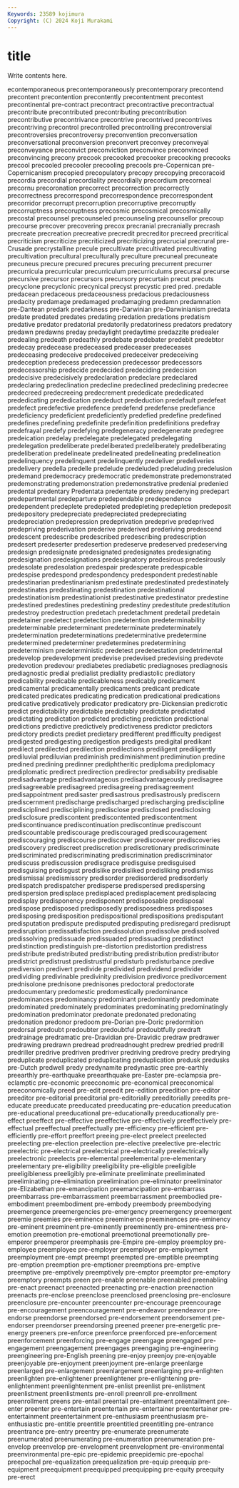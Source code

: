 ```yaml
---
Keywords: 23589 kojimura
Copyright: (C) 2024 Koji Murakami
---
```


# title

Write contents here.



econtemporaneous precontemporaneously
precontemporary precontend precontent precontention precontently precontentment precontest precontinental pre-contract precontract
precontractive precontractual precontribute precontributed precontributing precontribution precontributive precontrivance precontrive precontrived
precontrives precontriving precontrol precontrolled precontrolling precontroversial precontroversies precontroversy preconvention preconversation
preconversational preconversion preconvert preconvey preconveyal preconveyance preconvict preconviction preconvince preconvinced
preconvincing precony precook precooked precooker precooking precooks precool precooled precooler
precooling precools pre-Copernican pre-Copernicanism precopied precopulatory precopy precopying precoracoid precordia
precordial precordiality precordially precordium precorneal precornu precoronation precorrect precorrection precorrectly
precorrectness precorrespond precorrespondence precorrespondent precorridor precorrupt precorruption precorruptive precorruptly precorruptness
precoruptness precosmic precosmical precosmically precostal precounsel precounseled precounseling precounsellor precoup
precourse precover precovering precox precranial precranially precrash precreate precreation precreative
precredit precreditor precreed precritical precriticism precriticize precriticized precriticizing precrucial precrural
pre-Crusade precrystalline precule precultivate precultivated precultivating precultivation precultural preculturally preculture
precuneal precuneate precuneus precure precured precures precuring precurrent precurrer precurricula
precurricular precurriculum precurriculums precursal precurse precursive precursor precursors precursory precurtain
precut precuts precyclone precyclonic precynical precyst precystic pred pred. predable
predacean predaceous predaceousness predacious predaciousness predacity predamage predamaged predamaging predamn
predamnation pre-Dantean predark predarkness pre-Darwinian pre-Darwinianism predata predate predated predates
predating predation predations predatism predative predator predatorial predatorily predatoriness predators
predatory predawn predawns preday predaylight predaytime predazzite predealer predealing predeath
predeathly predebate predebater predebit predebtor predecay predecease predeceased predeceaser predeceases
predeceasing predeceive predeceived predeceiver predeceiving predeception predecess predecession predecessor predecessors
predecessorship predecide predecided predeciding predecision predecisive predecisively predeclaration predeclare predeclared
predeclaring predeclination predecline predeclined predeclining predecree predecreed predecreeing predecrement prededicate
prededicated prededicating prededication prededuct prededuction predefault predefeat predefect predefective predefence
predefend predefense predefiance predeficiency predeficient predeficiently predefied predefine predefined predefines
predefining predefinite predefinition predefinitions predefray predefrayal predefy predefying predegeneracy predegenerate
predegree predeication predelay predelegate predelegated predelegating predelegation predeliberate predeliberated predeliberately
predeliberating predeliberation predelineate predelineated predelineating predelineation predelinquency predelinquent predelinquently predeliver
predeliveries predelivery predella predelle predelude predeluded predeluding predelusion predemand predemocracy
predemocratic predemonstrate predemonstrated predemonstrating predemonstration predemonstrative predenial predenied predental predentary
Predentata predentate predeny predenying predepart predepartmental predeparture predependable predependence predependent
predeplete predepleted predepleting predepletion predeposit predepository predepreciate predepreciated predepreciating predepreciation
predepression predeprivation predeprive predeprived predepriving prederivation prederive prederived prederiving predescend
predescent predescribe predescribed predescribing predescription predesert predeserter predesertion predeserve predeserved
predeserving predesign predesignate predesignated predesignates predesignating predesignation predesignations predesignatory predesirous
predesirously predesolate predesolation predespair predesperate predespicable predespise predespond predespondency predespondent
predestinable predestinarian predestinarianism predestinate predestinated predestinately predestinates predestinating predestination predestinational
predestinationism predestinationist predestinative predestinator predestine predestined predestines predestining predestiny predestitute
predestitution predestroy predestruction predetach predetachment predetail predetain predetainer predetect predetection
predetention predeterminability predeterminable predeterminant predeterminate predeterminately predetermination predeterminations predeterminative predetermine
predetermined predeterminer predetermines predetermining predeterminism predeterministic predetest predetestation predetrimental predevelop
predevelopment predevise predevised predevising predevote predevotion predevour prediabetes prediabetic prediagnoses
prediagnosis prediagnostic predial predialist prediality prediastolic prediatory predicability predicable predicableness
predicably predicament predicamental predicamentally predicaments predicant predicate predicated predicates predicating
predication predicational predications predicative predicatively predicator predicatory pre-Dickensian predicrotic predict
predictability predictable predictably predictate predictated predictating predictation predicted predicting prediction
predictional predictions predictive predictively predictiveness predictor predictors predictory predicts prediet
predietary predifferent predifficulty predigest predigested predigesting predigestion predigests predigital predikant
predilect predilected predilection predilections prediligent prediligently prediluvial prediluvian prediminish prediminishment
prediminution predine predined predining predinner prediphtheritic prediploma prediplomacy prediplomatic predirect
predirection predirector predisability predisable predisadvantage predisadvantageous predisadvantageously predisagree predisagreeable predisagreed
predisagreeing predisagreement predisappointment predisaster predisastrous predisastrously prediscern prediscernment predischarge predischarged
predischarging prediscipline predisciplined predisciplining predisclose predisclosed predisclosing predisclosure prediscontent prediscontented
prediscontentment prediscontinuance prediscontinuation prediscontinue prediscount prediscountable prediscourage prediscouraged prediscouragement prediscouraging
prediscourse prediscover prediscoverer prediscoveries prediscovery prediscreet prediscretion prediscretionary prediscriminate prediscriminated
prediscriminating prediscrimination prediscriminator prediscuss prediscussion predisgrace predisguise predisguised predisguising predisgust
predislike predisliked predisliking predismiss predismissal predismissory predisorder predisordered predisorderly predispatch
predispatcher predisperse predispersed predispersing predispersion predisplace predisplaced predisplacement predisplacing predisplay
predisponency predisponent predisposable predisposal predispose predisposed predisposedly predisposedness predisposes predisposing
predisposition predispositional predispositions predisputant predisputation predispute predisputed predisputing predisregard predisrupt
predisruption predissatisfaction predissolution predissolve predissolved predissolving predissuade predissuaded predissuading predistinct
predistinction predistinguish pre-distortion predistortion predistress predistribute predistributed predistributing predistribution predistributor
predistrict predistrust predistrustful predisturb predisturbance predive prediversion predivert predivide predivided
predividend predivider predividing predivinable predivinity predivision predivorce predivorcement prednisolone prednisone
prednisones predoctoral predoctorate predocumentary predomestic predomestically predominance predominances predominancy predominant
predominantly predominate predominated predominately predominates predominating predominatingly predomination predominator predonate
predonated predonating predonation predonor predoom pre-Dorian pre-Doric predormition predorsal predoubt
predoubter predoubtful predoubtfully predraft predrainage predramatic pre-Dravidian pre-Dravidic predraw predrawer
predrawing predrawn predread predreadnought predrew predried predrill predriller predrive predriven
predriver predriving predrove predry predrying preduplicate preduplicated preduplicating preduplication predusk
predusks pre-Dutch predwell predy predynamite predynastic pree pre-earthly preearthly pre-earthquake
preearthquake pre-Easter pre-eclampsia pre-eclamptic pre-economic preeconomic pre-economical preeconomical preeconomically preed
pre-edit preedit pre-edition preedition pre-editor preeditor pre-editorial preeditorial pre-editorially preeditorially
preedits pre-educate preeducate preeducated preeducating pre-education preeducation pre-educational preeducational pre-educationally
preeducationally pre-effect preeffect pre-effective preeffective pre-effectively preeffectively pre-effectual preeffectual preeffectually
pre-efficiency pre-efficient pre-efficiently pre-effort preeffort preeing pre-elect preelect preelected preelecting
pre-election preelection pre-elective preelective pre-electric preelectric pre-electrical preelectrical pre-electrically preelectrically
preelectronic preelects pre-elemental preelemental pre-elementary preelementary pre-eligibility preeligibility pre-eligible preeligible
preeligibleness preeligibly pre-eliminate preeliminate preeliminated preeliminating pre-elimination preelimination pre-eliminator preeliminator
pre-Elizabethan pre-emancipation preemancipation pre-embarrass preembarrass pre-embarrassment preembarrassment preembodied pre-embodiment preembodiment
pre-embody preembody preembodying preemergence preemergencies pre-emergency preemergency preemergent preemie preemies
pre-eminence preeminence preeminences pre-eminency pre-eminent preeminent pre-eminently preeminently pre-eminentness pre-emotion
preemotion pre-emotional preemotional preemotionally pre-emperor preemperor preemphasis pre-Empire pre-employ preemploy
pre-employee preemployee pre-employer preemployer pre-employment preemployment pre-empt preempt preempted pre-emptible
preempting pre-emption preemption pre-emptioner preemptions pre-emptive preemptive pre-emptively preemptively pre-emptor
preemptor pre-emptory preemptory preempts preen pre-enable preenable preenabled preenabling pre-enact
preenact preenacted preenacting pre-enaction preenaction preenacts pre-enclose preenclose preenclosed preenclosing
pre-enclosure preenclosure pre-encounter preencounter pre-encourage preencourage pre-encouragement preencouragement pre-endeavor preendeavor
pre-endorse preendorse preendorsed pre-endorsement preendorsement pre-endorser preendorser preendorsing preened preener
pre-energetic pre-energy preeners pre-enforce preenforce preenforced pre-enforcement preenforcement preenforcing pre-engage
preengage preengaged pre-engagement preengagement preengages preengaging pre-engineering preengineering pre-English preening
pre-enjoy preenjoy pre-enjoyable preenjoyable pre-enjoyment preenjoyment pre-enlarge preenlarge preenlarged pre-enlargement
preenlargement preenlarging pre-enlighten preenlighten pre-enlightener preenlightener pre-enlightening pre-enlightenment preenlightenment pre-enlist
preenlist pre-enlistment preenlistment preenlistments pre-enroll preenroll pre-enrollment preenrollment preens pre-entail
preentail pre-entailment preentailment pre-enter preenter pre-entertain preentertain pre-entertainer preentertainer pre-entertainment
preentertainment pre-enthusiasm preenthusiasm pre-enthusiastic pre-entitle preentitle preentitled preentitling pre-entrance preentrance
pre-entry preentry pre-enumerate preenumerate preenumerated preenumerating pre-enumeration preenumeration pre-envelop preenvelop
pre-envelopment preenvelopment pre-environmental preenvironmental pre-epic pre-epidemic preepidemic pre-epochal preepochal pre-equalization
preequalization pre-equip preequip pre-equipment preequipment preequipped preequipping pre-equity preequity pre-erect
